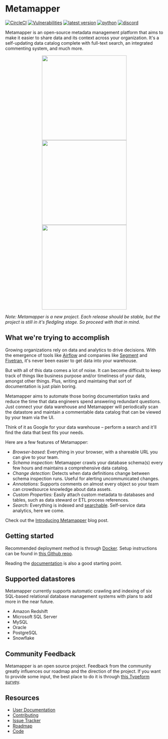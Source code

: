 # Metamapper

[![CircleCI](https://circleci.com/gh/getmetamapper/metamapper.svg?style=shield)](https://circleci.com/gh/getmetamapper/metamapper) [![Vulnerabilities](https://snyk.io/test/github/getmetamapper/metamapper/badge.svg)](https://snyk.io/test/github/getmetamapper/metamapper) [![latest version](https://img.shields.io/docker/v/getmetamapper/metamapper?sort=semver)](https://hub.docker.com/r/getmetamapper/metamapper) [![python](https://img.shields.io/github/pipenv/locked/python-version/getmetamapper/metamapper)](https://github.com/getmetamapper/metamapper/blob/master/Pipfile) [![discord](https://img.shields.io/discord/713821768237973535)](http://discuss.metamapper.io)

Metamapper is an open-source metadata management platform that aims to make it easier to share data and its context across your organization. It's a self-updating data catalog complete with full-text search, an integrated commenting system, and much more.

<p align="center">
  <img src="https://github.com/metamapper-io/metamapper/raw/master/.github/screenshots/preview-1.png" width="270">
  <img src="https://github.com/metamapper-io/metamapper/raw/master/.github/screenshots/preview-2.png" width="270">
  <img src="https://github.com/metamapper-io/metamapper/raw/master/.github/screenshots/preview-3.png" width="270">
</p>

*Note: Metamapper is a new project. Each release should be stable, but the project is still in it's fledgling stage. So proceed with that in mind.*

## What we're trying to accomplish

Growing organizations rely on data and analytics to drive decisions. With the emergence of tools like [Airflow](https://github.com/apache/airflow) and companies like [Segment](https://segment.com/) and [Fivetran](https://get.fivetran.com/demo), it's never been easier to get data into your warehouse.

But with all of this data comes a lot of noise. It can become difficult to keep track of things like business purpose and/or timeliness of your data, amongst other things. Plus, writing and maintaing that sort of documentation is just plain boring.

Metamapper aims to automate those boring documentation tasks and reduce the time that data engineers spend answering redundant questions. Just connect your data warehouse and Metamapper will periodically scan the datastore and maintain a commentable data catalog that can be viewed by your team via the UI.

Think of it as Google for your data warehouse – perform a search and it'll find the data that best fits your needs.

Here are a few features of Metamapper:

- *Browser-based:* Everything in your browser, with a shareable URL you can give to your team.
- *Schema inspection:* Metamapper crawls your database schema(s) every few hours and maintains a comprehensive data catalog.
- *Change detection*: Detects when data definitions change between schema inspection runs. Useful for alerting uncommunicated changes.
- *Annotations:* Supports comments on almost every object so your team can crowdsource knowledge about data assets.
- *Custom Properties:* Easily attach custom metadata to databases and tables, such as data steward or ETL process references.
- *Search:* Everything is indexed and [searchable](https://www.postgresql.org/docs/9.5/textsearch.html). Self-service data analytics, here we come.

Check out the [Introducing Metamapper](https://www.metamapper.io/blog/2020/07/12/introducting-metamapper) blog post.

## Getting started

Recommended deployment method is through [Docker](https://www.docker.com/). Setup instructions can be found in [this Github repo](https://github.com/getmetamapper/metamapper-setup).

Reading the [documentation](https://www.metamapper.io/) is also a good starting point.

## Supported datastores

Metamapper currently supports automatic crawling and indexing of six SQL-based relational database management systems with plans to add more in the near future.

- Amazon Redshift
- Microsoft SQL Server
- MySQL
- Oracle
- PostgreSQL
- Snowflake

## Community Feedback

Metamapper is an open source project. Feedback from the community greatly influences our roadmap and the direction of the project. If you want to provide some input, the best place to do it is through [this Typeform survey](https://metamapper.typeform.com/to/rQT0lccB).

## Resources

- [User Documentation](https://www.metamapper.io)
- [Contributing](CONTRIBUTING.md)
- [Issue Tracker](https://github.com/getmetamapper/metamapper/issues)
- [Roadmap](https://trello.com/b/QT28sJAz/metamapper-io)
- [Code](https://github.com/getmetamapper/metamapper)
